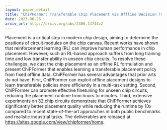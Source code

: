 ```yaml
---
layout: paper_detail
title: "ChiPFormer: Transferable Chip Placement via Offline Decision Transformer"
date: 2023-06-26
arxiv_url: http://arxiv.org/abs/2306.14744v2
---
```


Placement is a critical step in modern chip design, aiming to determine the positions of circuit modules on the chip canvas. Recent works have shown that reinforcement learning (RL) can improve human performance in chip placement. However, such an RL-based approach suffers from long training time and low transfer ability in unseen chip circuits. To resolve these challenges, we cast the chip placement as an offline RL formulation and present ChiPFormer that enables learning a transferable placement policy from fixed offline data. ChiPFormer has several advantages that prior arts do not have. First, ChiPFormer can exploit offline placement designs to learn transferable policies more efficiently in a multi-task setting. Second, ChiPFormer can promote effective finetuning for unseen chip circuits, reducing the placement runtime from hours to minutes. Third, extensive experiments on 32 chip circuits demonstrate that ChiPFormer achieves significantly better placement quality while reducing the runtime by 10x compared to recent state-of-the-art approaches in both public benchmarks and realistic industrial tasks. The deliverables are released at https://sites.google.com/view/chipformer/home.

